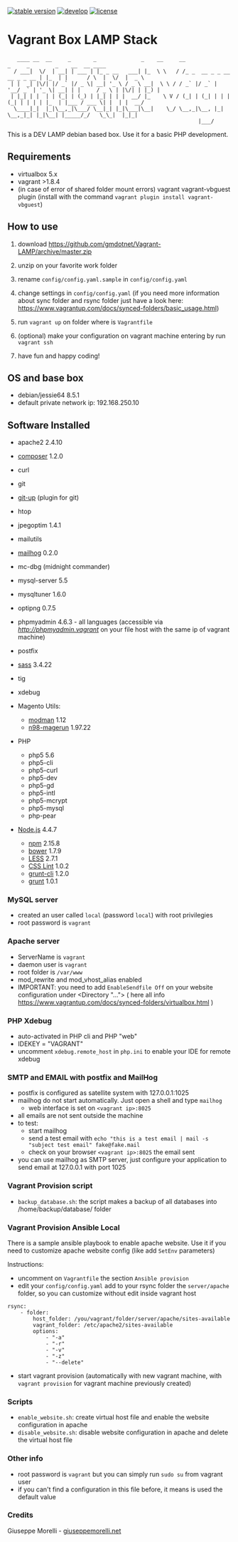 [![stable version](https://img.shields.io/badge/stable%20version-1.0.5-green.svg?style=flat-square)](https://github.com/gmdotnet/Vagrant-LAMP/releases/tag/1.0.4)
[![develop](https://img.shields.io/badge/beta%20version-branch%20develop-oran.svg?style=flat-square)](https://github.com/gmdotnet/Vagrant-LAMP/tree/develop)
[![license](https://img.shields.io/badge/license-OSL--3-blue.svg?style=flat-square)](https://github.com/gmdotnet/Vagrant-LAMP/blob/master/LICENSE.txt)

# Vagrant Box LAMP Stack

```                                                       
   ____ __  __     _       _              _    __     __                          _     _        _    __  __ ____  
  / ___|  \/  | __| | ___ | |_ _ __   ___| |_  \ \   / /_ _  __ _ _ __ __ _ _ __ | |_  | |      / \  |  \/  |  _ \ 
 | |  _| |\/| |/ _` |/ _ \| __| '_ \ / _ \ __|  \ \ / / _` |/ _` | '__/ _` | '_ \| __| | |     / _ \ | |\/| | |_) |
 | |_| | |  | | (_| | (_) | |_| | | |  __/ |_    \ V / (_| | (_| | | | (_| | | | | |_  | |___ / ___ \| |  | |  __/ 
  \____|_|  |_|\__,_|\___/ \__|_| |_|\___|\__|    \_/ \__,_|\__, |_|  \__,_|_| |_|\__| |_____/_/   \_\_|  |_|_|    
                                                            |___/                                                  
```

This is a DEV LAMP debian based box. Use it for a basic PHP development.

## Requirements

- virtualbox 5.x
- vagrant >1.8.4
- (in case of error of shared folder mount errors) vagrant vagrant-vbguest plugin (install with the command `vagrant plugin install vagrant-vbguest`)

## How to use

1) download https://github.com/gmdotnet/Vagrant-LAMP/archive/master.zip

2) unzip on your favorite work folder

3) rename `config/config.yaml.sample` in `config/config.yaml`

4) change settings in `config/config.yaml`
(if you need more information about sync folder and rsync folder just have a look here: https://www.vagrantup.com/docs/synced-folders/basic_usage.html)

5) run `vagrant up` on folder where is `Vagrantfile`

6) (optional) make your configuration on vagrant machine entering by run `vagrant ssh`

7) have fun and happy coding!

## OS and base box

- debian/jessie64  8.5.1
- default private network ip: 192.168.250.10

## Software Installed

- apache2  2.4.10
- [composer](https://getcomposer.org/)  1.2.0
- curl
- git
- [git-up](https://github.com/aanand/git-up/) (plugin for git)
- htop
- jpegoptim 1.4.1
- mailutils
- [mailhog](https://github.com/mailhog/MailHog)  0.2.0
- mc-dbg (midnight commander)
- mysql-server 5.5
- mysqltuner 1.6.0
- optipng 0.7.5
- phpmyadmin 4.6.3 - all languages (accessible via *http://phpmyadmin.vagrant* on your file host with the same ip of vagrant machine)
- postfix
- [sass](http://sass-lang.com/)  3.4.22
- tig
- xdebug

- Magento Utils:
    - [modman](https://github.com/colinmollenhour/modman) 1.12
    - [n98-magerun](https://github.com/netz98/n98-magerun)  1.97.22

- PHP
    - php5  5.6
    - php5-cli
    - php5-curl
    - php5-dev
    - php5-gd
    - php5-intl
    - php5-mcrypt
    - php5-mysql
    - php-pear

- [Node.js](https://nodejs.org/en/) 4.4.7
    - [npm](https://www.npmjs.com/)  2.15.8
    - [bower](https://bower.io/)  1.7.9
    - [LESS](http://lesscss.org/)  2.7.1
    - [CSS Lint](http://csslint.net/)  1.0.2
    - [grunt-cli](http://gruntjs.com/)  1.2.0
    - [grunt](http://gruntjs.com/)  1.0.1

### MySQL server

- created an user called `local` (password `local`) with root privilegies
- root password is `vagrant`

### Apache server

- ServerName is `vagrant`
- daemon user is `vagrant`
- root folder is `/var/www`
- mod_rewrite and mod_vhost_alias enabled
- IMPORTANT: you need to add `EnableSendfile Off` on your website configuration under <Directory "..."> </Directory> ( here all info  https://www.vagrantup.com/docs/synced-folders/virtualbox.html )

### PHP Xdebug

- auto-activated in PHP cli and PHP "web"
- IDEKEY = "VAGRANT"
- uncomment `xdebug.remote_host` in `php.ini` to enable your IDE for remote xdebug

### SMTP and EMAIL with postfix and MailHog

- postfix is configured as satellite system with 127.0.0.1:1025
- mailhog do not start automatically. Just open a shell and type `mailhog`
    - web interface is set on `<vagrant ip>:8025`
- all emails are not sent outside the machine
- to test:
    - start mailhog
    - send a test email with `echo "this is a test email | mail -s "subject test email" fake@fake.mail`
    - check on your browser `<vagrant ip>:8025` the email sent
- you can use mailhog as SMTP server, just configure your application to send email at 127.0.0.1 with port 1025

### Vagrant Provision script

- `backup_database.sh`: the script makes a backup of all databases into /home/backup/database/ folder

### Vagrant Provision Ansible Local

There is a sample ansible playbook to enable apache website.
Use it if you need to customize apache website config (like add `SetEnv` parameters)

Instructions:

- uncomment on `Vagrantfile` the section `Ansible provision`
- edit your `config/config.yaml` add to your rsync folder the `server/apache` folder, so you can customize without edit inside vagrant host

```
rsync:
    - folder:
        host_folder: /you/vagrant/folder/server/apache/sites-available
        vagrant_folder: /etc/apache2/sites-available
        options:
            - "-a"
            - "-r"
            - "-v"
            - "-z"
            - "--delete"
```

- start vagrant provision (automatically with new vagrant machine, with `vagrant provision` for vagrant machine previously created)

### Scripts

- `enable_website.sh`: create virtual host file and enable the website configuration in apache
- `disable_website.sh`: disable website configuration in apache and delete the virtual host file

### Other info

- root password is `vagrant` but you can simply run `sudo su` from vagrant user
- if you can't find a configuration in this file before, it means is used the default value

### Credits

Giuseppe Morelli - [giuseppemorelli.net](http://www.giuseppemorelli.net)